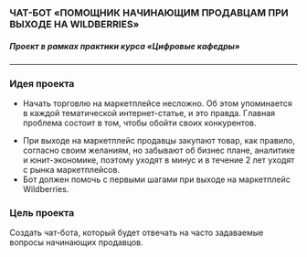<h3>ЧАТ-БОТ «ПОМОЩНИК НАЧИНАЮЩИМ ПРОДАВЦАМ ПРИ ВЫХОДЕ НА WILDBERRIES»</h3>
<h5>Проект в рамках практики курса «Цифровые кафедры»</h5>
<hr>
<h3>Идея проекта</h3>
<ul>
      <li><p>Начать торговлю на маркетплейсе несложно. Об этом упоминается в каждой тематической интернет-статье, и это правда. Главная проблема состоит в том, чтобы обойти своих конкурентов.</p></li>
      <li>При выходе на маркетплейс продавцы закупают товар, как правило, согласно своим желаниям, но забывают об бизнес плане, аналитике и юнит-экономике, поэтому уходят в минус и в течение 2 лет уходят с рынка маркетплейсов.</li>
      <li>Бот должен помочь с первыми шагами при выходе на маркетплейс Wildberries.</li>    
</ul>

<h3>Цель проекта</h3>
<p>Создать чат-бота, который будет отвечать на часто задаваемые вопросы начинающих продавцов.</p>

